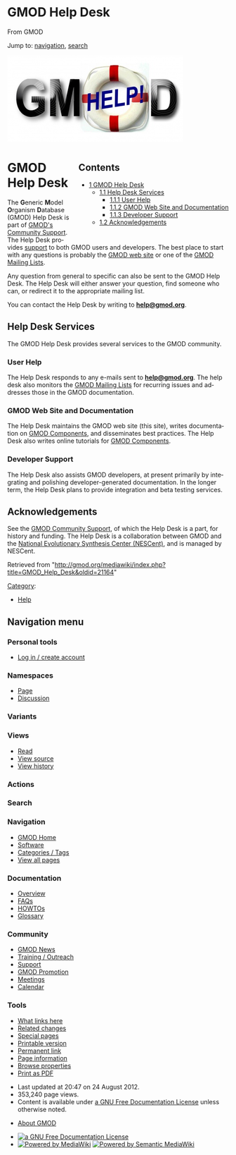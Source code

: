 <div id="mw-page-base" class="noprint">

</div>

<div id="mw-head-base" class="noprint">

</div>

<div id="content" class="mw-body" role="main">

<span id="top"></span>

<div id="mw-js-message" style="display:none;">

</div>



# <span dir="auto">GMOD Help Desk</span>

<div id="bodyContent">

<div id="siteSub">

From GMOD

</div>

<div id="contentSub">

</div>

<div id="jump-to-nav" class="mw-jump">

Jump to: [navigation](#mw-navigation), [search](#p-search)

</div>

<div id="mw-content-text" class="mw-content-ltr" lang="en" dir="ltr">

<div class="center">

<div class="floatnone">

<a href="File:GMODHelpDeskLogo.jpg" class="image"
title="GMOD Help Desk"><img
src="../mediawiki/images/thumb/3/33/GMODHelpDeskLogo.jpg/400px-GMODHelpDeskLogo.jpg"
srcset="../mediawiki/images/thumb/3/33/GMODHelpDeskLogo.jpg/600px-GMODHelpDeskLogo.jpg 1.5x, ../mediawiki/images/thumb/3/33/GMODHelpDeskLogo.jpg/800px-GMODHelpDeskLogo.jpg 2x"
width="400" height="196" alt="GMOD Help Desk" /></a>

</div>

</div>

<div style="float: right; padding-left: 1em; padding-bottom: 1em;">

<div id="toc" class="toc">

<div id="toctitle">

## Contents

</div>

- [<span class="tocnumber">1</span> <span class="toctext">GMOD Help
  Desk</span>](#GMOD_Help_Desk)
  - [<span class="tocnumber">1.1</span> <span class="toctext">Help Desk
    Services</span>](#Help_Desk_Services)
    - [<span class="tocnumber">1.1.1</span> <span class="toctext">User
      Help</span>](#User_Help)
    - [<span class="tocnumber">1.1.2</span> <span class="toctext">GMOD
      Web Site and
      Documentation</span>](#GMOD_Web_Site_and_Documentation)
    - [<span class="tocnumber">1.1.3</span>
      <span class="toctext">Developer
      Support</span>](#Developer_Support)
  - [<span class="tocnumber">1.2</span>
    <span class="toctext">Acknowledgements</span>](#Acknowledgements)

</div>

</div>

# <span id="GMOD_Help_Desk" class="mw-headline">GMOD Help Desk</span>

The **G**eneric **M**odel **O**rganism **D**atabase (GMOD) Help Desk is
part of [GMOD's Community
Support](GMOD_Community_Support "GMOD Community Support"). The Help Desk
provides [support](Support "Support") to both GMOD users and developers.
The best place to start with any questions is probably the
<a href="GMOD" class="mw-redirect" title="GMOD">GMOD web site</a> or one
of the [GMOD Mailing Lists](GMOD_Mailing_Lists "GMOD Mailing Lists").

Any question from general to specific can also be sent to the GMOD Help
Desk. The Help Desk will either answer your question, find someone who
can, or redirect it to the appropriate mailing list.

You can contact the Help Desk by writing to
**<a href="mailto:help@gmod.org" class="external text"
rel="nofollow">help@gmod.org</a>**.

## <span id="Help_Desk_Services" class="mw-headline">Help Desk Services</span>

The GMOD Help Desk provides several services to the GMOD community.

### <span id="User_Help" class="mw-headline">User Help</span>

The Help Desk responds to any e-mails sent to
**<a href="mailto:help@gmod.org" class="external text"
rel="nofollow">help@gmod.org</a>**. The help desk also monitors the
[GMOD Mailing Lists](GMOD_Mailing_Lists "GMOD Mailing Lists") for
recurring issues and addresses those in the GMOD documentation.

### <span id="GMOD_Web_Site_and_Documentation" class="mw-headline">GMOD Web Site and Documentation</span>

The Help Desk maintains the GMOD web site (this site), writes
documentation on [GMOD Components](GMOD_Components "GMOD Components"),
and disseminates best practices. The Help Desk also writes online
tutorials for [GMOD Components](GMOD_Components "GMOD Components").

### <span id="Developer_Support" class="mw-headline">Developer Support</span>

The Help Desk also assists GMOD developers, at present primarily by
integrating and polishing developer-generated documentation. In the
longer term, the Help Desk plans to provide integration and beta testing
services.

## <span id="Acknowledgements" class="mw-headline">Acknowledgements</span>

See the [GMOD Community
Support](GMOD_Community_Support "GMOD Community Support"), of which the
Help Desk is a part, for history and funding. The Help Desk is a
collaboration between GMOD and the
<a href="http://www.nescent.org" class="external text"
rel="nofollow">National Evolutionary Synthesis Center (NESCent)</a>, and
is managed by NESCent.

</div>

<div class="printfooter">

Retrieved from
"<http://gmod.org/mediawiki/index.php?title=GMOD_Help_Desk&oldid=21164>"

</div>

<div id="catlinks" class="catlinks">

<div id="mw-normal-catlinks" class="mw-normal-catlinks">

[Category](Special:Categories "Special:Categories"):

- [Help](Category:Help "Category:Help")

</div>

</div>

<div class="visualClear">

</div>

</div>

</div>

<div id="mw-navigation">

## Navigation menu

<div id="mw-head">

<div id="p-personal" role="navigation"
aria-labelledby="p-personal-label">

### Personal tools

- <span id="pt-login"><a
  href="http://gmod.org/mediawiki/index.php?title=Special:UserLogin&amp;returnto=GMOD+Help+Desk"
  accesskey="o"
  title="You are encouraged to log in; however, it is not mandatory [o]">Log
  in / create account</a></span>

</div>

<div id="left-navigation">

<div id="p-namespaces" class="vectorTabs" role="navigation"
aria-labelledby="p-namespaces-label">

### Namespaces

- <span id="ca-nstab-main"><a href="GMOD_Help_Desk" accesskey="c"
  title="View the content page [c]">Page</a></span>
- <span id="ca-talk"><a href="Talk:GMOD_Help_Desk" accesskey="t"
  title="Discussion about the content page [t]">Discussion</a></span>

</div>

<div id="p-variants" class="vectorMenu emptyPortlet" role="navigation"
aria-labelledby="p-variants-label">

### 

### Variants[](#)

<div class="menu">

</div>

</div>

</div>

<div id="right-navigation">

<div id="p-views" class="vectorTabs" role="navigation"
aria-labelledby="p-views-label">

### Views

- <span id="ca-view">[Read](GMOD_Help_Desk)</span>
- <span id="ca-viewsource"><a
  href="http://gmod.org/mediawiki/index.php?title=GMOD_Help_Desk&amp;action=edit"
  accesskey="e" title="This page is protected.
  You can view its source [e]">View source</a></span>
- <span id="ca-history"><a
  href="http://gmod.org/mediawiki/index.php?title=GMOD_Help_Desk&amp;action=history"
  accesskey="h" title="Past revisions of this page [h]">View history</a></span>

</div>

<div id="p-cactions" class="vectorMenu emptyPortlet" role="navigation"
aria-labelledby="p-cactions-label">

### Actions[](#)

<div class="menu">

</div>

</div>

<div id="p-search" role="search">

### Search

<div id="simpleSearch">

</div>

</div>

</div>

</div>

<div id="mw-panel">

<div id="p-logo" role="banner">

<a href="Main_Page"
style="background-image: url(../images/GMOD-cogs.png);"
title="Visit the main page"></a>

</div>

<div id="p-Navigation" class="portal" role="navigation"
aria-labelledby="p-Navigation-label">

### Navigation

<div class="body">

- <span id="n-GMOD-Home">[GMOD Home](Main_Page)</span>
- <span id="n-Software">[Software](GMOD_Components)</span>
- <span id="n-Categories-.2F-Tags">[Categories /
  Tags](Categories)</span>
- <span id="n-View-all-pages">[View all pages](Special:AllPages)</span>

</div>

</div>

<div id="p-Documentation" class="portal" role="navigation"
aria-labelledby="p-Documentation-label">

### Documentation

<div class="body">

- <span id="n-Overview">[Overview](Overview)</span>
- <span id="n-FAQs">[FAQs](Category:FAQ)</span>
- <span id="n-HOWTOs">[HOWTOs](Category:HOWTO)</span>
- <span id="n-Glossary">[Glossary](Glossary)</span>

</div>

</div>

<div id="p-Community" class="portal" role="navigation"
aria-labelledby="p-Community-label">

### Community

<div class="body">

- <span id="n-GMOD-News">[GMOD News](GMOD_News)</span>
- <span id="n-Training-.2F-Outreach">[Training /
  Outreach](Training_and_Outreach)</span>
- <span id="n-Support">[Support](Support)</span>
- <span id="n-GMOD-Promotion">[GMOD Promotion](GMOD_Promotion)</span>
- <span id="n-Meetings">[Meetings](Meetings)</span>
- <span id="n-Calendar">[Calendar](Calendar)</span>

</div>

</div>

<div id="p-tb" class="portal" role="navigation"
aria-labelledby="p-tb-label">

### Tools

<div class="body">

- <span id="t-whatlinkshere"><a href="Special:WhatLinksHere/GMOD_Help_Desk" accesskey="j"
  title="A list of all wiki pages that link here [j]">What links here</a></span>
- <span id="t-recentchangeslinked"><a href="Special:RecentChangesLinked/GMOD_Help_Desk" accesskey="k"
  title="Recent changes in pages linked from this page [k]">Related
  changes</a></span>
- <span id="t-specialpages"><a href="Special:SpecialPages" accesskey="q"
  title="A list of all special pages [q]">Special pages</a></span>
- <span id="t-print"><a
  href="http://gmod.org/mediawiki/index.php?title=GMOD_Help_Desk&amp;printable=yes"
  rel="alternate" accesskey="p"
  title="Printable version of this page [p]">Printable version</a></span>
- <span id="t-permalink">[Permanent
  link](http://gmod.org/mediawiki/index.php?title=GMOD_Help_Desk&oldid=21164 "Permanent link to this revision of the page")</span>
- <span id="t-info">[Page
  information](http://gmod.org/mediawiki/index.php?title=GMOD_Help_Desk&action=info)</span>
- <span id="t-smwbrowselink"><a href="Special:Browse/GMOD_Help_Desk" rel="smw-browse">Browse
  properties</a></span>
- <span id="t-pdf">[Print as
  PDF](http://gmod.org/mediawiki/index.php?title=Special:PdfPrint&page=GMOD_Help_Desk)</span>

</div>

</div>

</div>

</div>

<div id="footer" role="contentinfo">

- <span id="footer-info-lastmod">Last updated at 20:47 on 24 August
  2012.</span>
- <span id="footer-info-viewcount">353,240 page views.</span>
- <span id="footer-info-copyright">Content is available under
  <a href="http://www.gnu.org/licenses/fdl-1.3.html" class="external"
  rel="nofollow">a GNU Free Documentation License</a> unless otherwise
  noted.</span>

<!-- -->

- <span id="footer-places-about">[About
  GMOD](GMOD:About "GMOD:About")</span>

<!-- -->

- <span id="footer-copyrightico">[<img src="http://www.gnu.org/graphics/gfdl-logo-small.png" width="88"
  height="31" alt="a GNU Free Documentation License" />](http://www.gnu.org/licenses/fdl-1.3.html)</span>
- <span id="footer-poweredbyico">[<img
  src="../mediawiki/skins/common/images/poweredby_mediawiki_88x31.png"
  width="88" height="31" alt="Powered by MediaWiki" />](http://www.mediawiki.org/)
  [<img
  src="../mediawiki/extensions/SemanticMediaWiki/resources/images/smw_button.png"
  width="88" height="31" alt="Powered by Semantic MediaWiki" />](https://www.semantic-mediawiki.org/wiki/Semantic_MediaWiki)</span>

<div style="clear:both">

</div>

</div>
